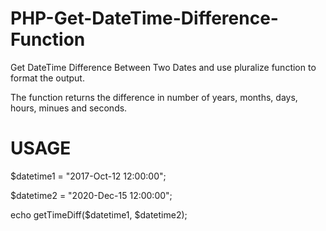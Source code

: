 # PHP-Get-DateTime-Difference-Function
Get DateTime Difference Between Two Dates and use pluralize function to format the output.

The function returns the difference in number of years, months, days, hours, minues and seconds.

# USAGE
$datetime1 = "2017-Oct-12 12:00:00";

$datetime2 = "2020-Dec-15 12:00:00";

echo getTimeDiff($datetime1, $datetime2);
